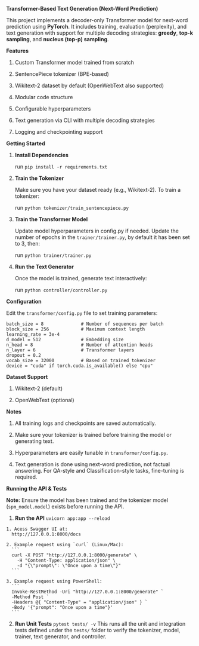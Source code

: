 **Transformer-Based Text Generation (Next-Word Prediction)**

  This project implements a decoder-only Transformer model for next-word prediction using **PyTorch**. It includes training, evaluation (perplexity), and text generation with support for 
  multiple decoding strategies: **greedy**, **top-k sampling**, and **nucleus (top-p) sampling**.

**Features**
  1. Custom Transformer model trained from scratch
  
  2. SentencePiece tokenizer (BPE-based)
  
  3. Wikitext-2 dataset by default (OpenWebText also supported)
  
  4. Modular code structure
  
  5. Configurable hyperparameters
  
  6. Text generation via CLI with multiple decoding strategies
  
  7. Logging and checkpointing support

**Getting Started**
  1. **Install Dependencies**

     run `pip install -r requirements.txt`
     
  2. **Train the Tokenizer**

     Make sure you have your dataset ready (e.g., Wikitext-2). To train a tokenizer:

     run `python tokenizer/train_sentencepiece.py`
     
  3. **Train the Transformer Model**

     Update model hyperparameters in config.py if needed. Update the number of epochs in the `trainer/trainer.py`, by default it has been set to 3, then:

     run `python trainer/trainer.py`
     
  4. **Run the Text Generator**

     Once the model is trained, generate text interactively:

     run `python controller/controller.py`

**Configuration**

  Edit the `transformer/config.py` file to set training parameters:
  
  ```
  batch_size = 8              # Number of sequences per batch
  block_size = 256            # Maximum context length
  learning_rate = 3e-4
  d_model = 512               # Embedding size
  n_head = 8                  # Number of attention heads
  n_layer = 6                 # Transformer layers
  dropout = 0.2
  vocab_size = 32000          # Based on trained tokenizer
  device = "cuda" if torch.cuda.is_available() else "cpu"
  ```

**Dataset Support**

  1. Wikitext-2 (default)
  
  2. OpenWebText (optional)

**Notes**

  1. All training logs and checkpoints are saved automatically.
  
  2. Make sure your tokenizer is trained before training the model or generating text.
  
  3. Hyperparameters are easily tunable in `transformer/config.py`.
  
  4. Text generation is done using next-word prediction, not factual answering. For QA-style and Classification-style tasks, fine-tuning is required.

**Running the API & Tests**

  **Note:**  Ensure the model has been trained and the tokenizer model (`spm_model.model`) exists before running the API.

  1. **Run the API**
    ```
    uvicorn app:app --reload
    ```

    1. Acess Swagger UI at:
      http://127.0.0.1:8000/docs

    2. Example request using `curl` (Linux/Mac):
      ```
      curl -X POST "http://127.0.0.1:8000/generate" \
        -H "Content-Type: application/json" \
        -d "{\"prompt\": \"Once upon a time\"}"
      ```

    3. Example request using PowerShell:
      ```
      Invoke-RestMethod -Uri "http://127.0.0.1:8000/generate" `
      -Method Post `
      -Headers @{ "Content-Type" = "application/json" } `
      -Body '{"prompt": "Once upon a time"}'
      ```
  
  2. **Run Unit Tests**
    ```
    pytest tests/ -v
    ```
    This runs all the unit and integration tests defined under the `tests/` folder to verify the tokenizer, model, trainer, text generator, 
    and controller.